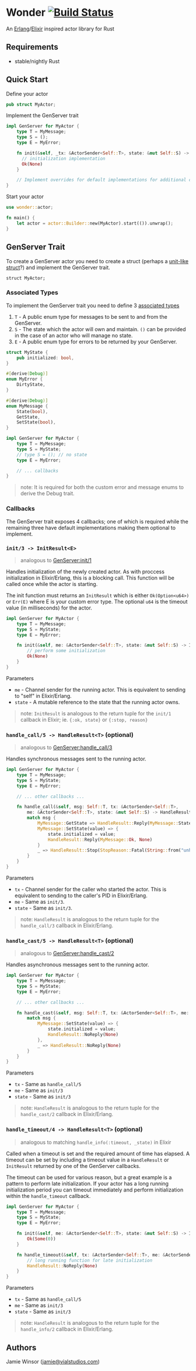 # Wonder [![Build Status](https://travis-ci.org/reset/wonder.png?branch=master)](https://travis-ci.org/reset/wonder)

An [Erlang](http://www.erlang.org/doc/design_principles/gen_server_concepts.html)/[Elixir](http://elixir-lang.org/docs/stable/elixir/GenServer.html#content) inspired actor library for Rust

## Requirements

* stable/nightly Rust

## Quick Start

Define your actor

```rust
pub struct MyActor;
```

Implement the GenServer trait

```rust
impl GenServer for MyActor {
    type T = MyMessage;
    type S = ();
    type E = MyError;

    fn init(&self, _tx: &ActorSender<Self::T>, state: &mut Self::S) -> InitResult<Self::E> {
      // initialization implementation
      Ok(None)
    }

    // Implement overrides for default implementations for additional callbacks
}
```

Start your actor

```rust
use wonder::actor;

fn main() {
    let actor = actor::Builder::new(MyActor).start(()).unwrap();
}
```

## GenServer Trait

To create a GenServer actor you need to create a struct (perhaps a [unit-like struct](https://doc.rust-lang.org/book/structs.html#unit-like-structs)?) and implement the GenServer trait.

```
struct MyActor;
```

### Associated Types

To implement the GenServer trait you need to define 3 [associated types](https://doc.rust-lang.org/book/associated-types.html)

1. `T` - A public enum type for messages to be sent to and from the GenServer.
1. `S` - The state which the actor will own and maintain. `()` can be provided in the case of an actor who will manage no state.
1. `E` - A public enum type for errors to be returned by your GenServer.

```rust
struct MyState {
    pub initialized: bool,
}

#[derive(Debug)]
enum MyError {
    DirtyState,
}

#[derive(Debug)]
enum MyMessage {
    State(bool),
    GetState,
    SetState(bool),
}

impl GenServer for MyActor {
    type T = MyMessage;
    type S = MyState;
    // type S = (); // no state
    type E = MyError;

    // ... callbacks
}
```

> note: It is required for both the custom error and message enums to derive the Debug trait.

### Callbacks

The GenServer trait exposes 4 callbacks; one of which is required while the remaining three have default implementations making them optional to implement.

### `init/3 -> InitResult<E>`

> analogous to [GenServer:init/1](http://elixir-lang.org/docs/stable/elixir/GenServer.html#c:init/1)

Handles initialization of the newly created actor. As with proccess initialization in Elixir/Erlang, this is a blocking call. This function will be called once while the actor is starting.

The init function must returns an `InitResult` which is either `Ok(Option<u64>)` or `Err(E)` where E is your custom error type. The optional `u64` is the timeout value (in milliseconds) for the actor.

```rust
impl GenServer for MyActor {
    type T = MyMessage;
    type S = MyState;
    type E = MyError;

    fn init(&self, me: &ActorSender<Self::T>, state: &mut Self::S) -> InitResult<Self::E> {
        // perform some initialization
        Ok(None)
    }
}
```

Parameters

- `me` - Channel sender for the running actor. This is equivalent to sending to "self" in Elixir/Erlang.
- `state` - A mutable reference to the state that the running actor owns.

> note: `InitResult` is analogous to the return tuple for the `init/1` callback in Elixir; ie. `{:ok, state}` or `{:stop, reason}`

### `handle_call/5 -> HandleResult<T>` (optional)

> analogous to [GenServer:handle_call/3](http://elixir-lang.org/docs/stable/elixir/GenServer.html#c:handle_call/3)

Handles synchronous messages sent to the running actor.

```rust
impl GenServer for MyActor {
    type T = MyMessage;
    type S = MyState;
    type E = MyError;

    // ... other callbacks ...

    fn handle_call(&self, msg: Self::T, tx: &ActorSender<Self::T>,
        me: &ActorSender<Self::T>, state: &mut Self::S) -> HandleResult<Self::T> {
        match msg {
            MyMessage::GetState => HandleResult::Reply(MyMessage::State(state.initialized), None),
            MyMessage::SetState(value) => {
                state.initialized = value;
                HandleResult::Reply(MyMessage::Ok, None)
            }
            _ => HandleResult::Stop(StopReason::Fatal(String::from("unhandled call")), None),
        }
    }
}
```

Parameters

- `tx` - Channel sender for the caller who started the actor. This is equivalent to sending to the caller's PID in Elixir/Erlang.
- `me` - Same as `init/3`.
- `state` - Same as `init/3`.

> note: `HandleResult` is analogous to the return tuple for the `handle_call/3` callback in Elixir/Erlang.

### `handle_cast/5 -> HandleResult<T>` (optional)

> analogous to [GenServer:handle_cast/2](http://elixir-lang.org/docs/stable/elixir/GenServer.html#c:handle_cast/2)

Handles asynchronous messages sent to the running actor.

```rust
impl GenServer for MyActor {
    type T = MyMessage;
    type S = MyState;
    type E = MyError;

    // ... other callbacks ...

    fn handle_cast(&self, msg: Self::T, tx: &ActorSender<Self::T>, me: &ActorSender<Self::T>, state: &mut Self::S) -> HandleResult<Self::T> {
        match msg {
            MyMessage::SetState(value) => {
                state.initialized = value;
                HandleResult::NoReply(None)
            },
            _ => HandleResult::NoReply(None)
        }
    }
}
```

Parameters

- `tx` - Same as `handle_call/5`
- `me` - Same as `init/3`
- `state` - Same as `init/3`

> note: `HandleResult` is analogous to the return tuple for the `handle_cast/2` callback in Elixir/Erlang.

### `handle_timeout/4 -> HandleResult<T>` (optional)

> analogous to matching `handle_info(:timeout, _state)` in Elixir

Called when a timeout is set and the required amount of time has elapsed. A timeout can be set by including a timeout value in a `HandleResult` or `InitResult` returned by one of the GenServer callbacks.

The timeout can be used for various reason, but a great example is a pattern to perform late initialization. If your actor has a long running initialization period you can timeout immediately and perform initialization within the `handle_timeout` callback.

```rust
impl GenServer for MyActor {
    type T = MyMessage;
    type S = MyState;
    type E = MyError;

    fn init(&self, me: &ActorSender<Self::T>, state: &mut Self::S) -> InitResult<Self::E> {
        Ok(Some(0))
    }

    fn handle_timeout(&self, tx: &ActorSender<Self::T>, me: &ActorSender<Self::T>, state: &mut Self::S) -> HandleResult<Self::T> {
        // long running function for late initialization
        HandleResult::NoReply(None)
    }
}
```

Parameters

- `tx` - Same as `handle_call/5`
- `me` - Same as `init/3`
- `state` - Same as `init/3`

> note: `HandleResult` is analogous to the return tuple for the `handle_info/2` callback in Elixir/Erlang.

## Authors

Jamie Winsor (<jamie@vialstudios.com>)
